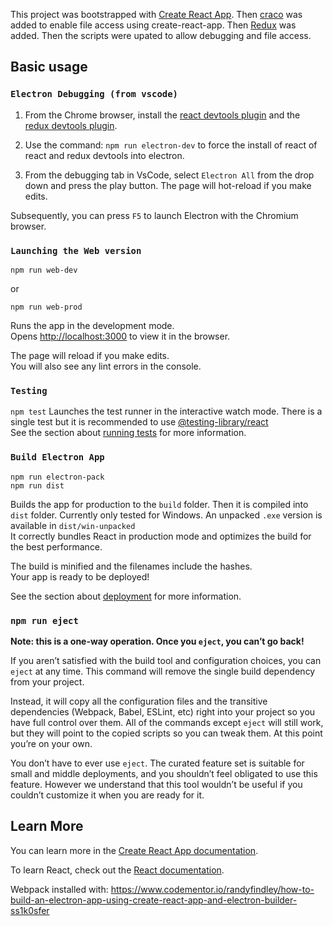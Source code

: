 This project was bootstrapped with [Create React App](https://github.com/facebook/create-react-app). Then [craco](https://github.com/wwlib/cra-craco-electron-example) was added to enable file access using create-react-app. Then [Redux](https://www.npmjs.com/package/redux) was added. Then the scripts were upated to allow debugging and file access.

## Basic usage

### `Electron Debugging (from vscode)`

1. From the Chrome browser, install the [react devtools plugin](https://chrome.google.com/webstore/detail/react-developer-tools) and the [redux devtools plugin](https://chrome.google.com/webstore/detail/redux-devtools).
 
2. Use the command:
`npm run electron-dev`
to force the install of react of react and redux devtools into electron.

3. From the debugging tab in VsCode, select `Electron All` from the drop down and press the play button. The page will hot-reload if you make edits.

Subsequently, you can press `F5` to launch Electron with the Chromium browser.

### `Launching the Web version`
`npm run web-dev`

or

`npm run web-prod`

Runs the app in the development mode.<br>
Opens [http://localhost:3000](http://localhost:3000) to view it in the browser.

The page will reload if you make edits.<br>
You will also see any lint errors in the console.

### `Testing`

`npm test` Launches the test runner in the interactive watch mode. There is a single test but it is recommended to use [@testing-library/react](https://www.npmjs.com/package/@testing-library/react)<br>
See the section about [running tests](https://facebook.github.io/create-react-app/docs/running-tests) for more information.

### `Build Electron App`
```
npm run electron-pack
npm run dist
```

Builds the app for production to the `build` folder. Then it is compiled into `dist` folder. Currently only tested for Windows. An unpacked `.exe` version is available in `dist/win-unpacked`<br>
It correctly bundles React in production mode and optimizes the build for the best performance.

The build is minified and the filenames include the hashes.<br>
Your app is ready to be deployed!

See the section about [deployment](https://facebook.github.io/create-react-app/docs/deployment) for more information.

### `npm run eject`

**Note: this is a one-way operation. Once you `eject`, you can’t go back!**

If you aren’t satisfied with the build tool and configuration choices, you can `eject` at any time. This command will remove the single build dependency from your project.

Instead, it will copy all the configuration files and the transitive dependencies (Webpack, Babel, ESLint, etc) right into your project so you have full control over them. All of the commands except `eject` will still work, but they will point to the copied scripts so you can tweak them. At this point you’re on your own.

You don’t have to ever use `eject`. The curated feature set is suitable for small and middle deployments, and you shouldn’t feel obligated to use this feature. However we understand that this tool wouldn’t be useful if you couldn’t customize it when you are ready for it.

## Learn More

You can learn more in the [Create React App documentation](https://facebook.github.io/create-react-app/docs/getting-started).

To learn React, check out the [React documentation](https://reactjs.org/).


Webpack installed with:
https://www.codementor.io/randyfindley/how-to-build-an-electron-app-using-create-react-app-and-electron-builder-ss1k0sfer
